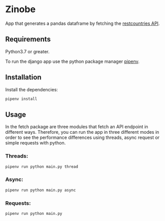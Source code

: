 # Zinobe

App that generates a pandas dataframe by fetching the 
[restcountries API](https://rapidapi.com/apilayernet/api/rest-countries-v1).

## Requirements
Python3.7 or greater.

To run the django app use the python package manager [pipenv](https://pipenv-es.readthedocs.io/es/latest/).

## Installation

Install the dependencies:

```bash
pipenv install
```

## Usage

In the fetch package are three modules that fetch an API endpoint in different ways.
Therefore, you can run the app in three different modes in order to see the performance differences using threads, async request or simple requests with python.


### Threads:
```bash
pipenv run python main.py thread
```

### Async:
```bash
pipenv run python main.py async
```

### Requests:
```bash
pipenv run python main.py
```


